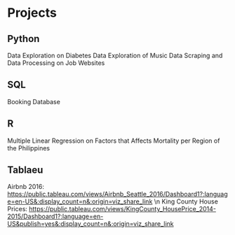 # Projects

## Python
Data Exploration on Diabetes
Data Exploration of Music 
Data Scraping and Data Processing on Job Websites

## SQL
Booking Database

## R
Multiple Linear Regression on Factors that Affects Mortality per Region of the Philippines

## Tablaeu

Airbnb 2016:
https://public.tableau.com/views/Airbnb_Seattle_2016/Dashboard1?:language=en-US&:display_count=n&:origin=viz_share_link \n
King County House Prices: 
https://public.tableau.com/views/KingCounty_HousePrice_2014-2015/Dashboard1?:language=en-US&publish=yes&:display_count=n&:origin=viz_share_link

